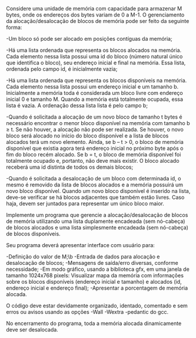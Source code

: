 Considere uma unidade de memória com capacidade para armazenar M bytes, onde os endereços dos bytes variam de 0 a M-1. 
O gerenciamento da alocação/desalocação de blocos de memória pode ser feito da seguinte forma:

-Um bloco só pode ser alocado em posições contíguas da memória;

-Há uma lista ordenada que representa os blocos alocados na memória. Cada elemento nessa lista possui 
uma id do bloco (número natural único que identifica o bloco), seu endereço inicial e final na memória. 
Essa lista, ordenada pelo campo id, é inicialmente vazia;

-Há uma lista ordenada que representa os blocos disponíveis na memória. Cada elemento nessa lista possui 
um endereço inicial e um tamanho b. Inicialmente a memória toda é considerada um bloco livre com endereço 
inicial 0 e tamanho M. Quando a memória está totalmente ocupada, essa lista é vazia. A ordenação dessa lista 
lista é pelo campo b;

-Quando é solicitada a alocação de um novo bloco de tamanho t bytes é necessário encontrar o menor bloco disponível 
na memória com tamanho b ≥ t. Se não houver, a alocação não pode ser realizada. Se houver, o novo bloco será alocado
no início do bloco disponível e a lista de blocos alocados terá um novo elemento. Ainda, se b – t > 0, o bloco de memória 
disponível que existia agora terá endereço inicial no próximo byte após o fim do bloco recém alocado. Se b = t, o bloco de 
memória disponível foi totalmente ocupado e, portanto, não deve mais existir. O bloco alocado receberá uma id distinta de 
todos os demais blocos;

-Quando é solicitada a desalocação de um bloco com determinada id, o mesmo é removido da lista de blocos alocados e a memória
possuirá um novo bloco disponível. Quando um novo bloco disponível é inserido na lista, deve-se verificar se há blocos 
adjacentes que também estão livres. Caso haja, devem ser juntados para representar um único bloco maior.

Implemente um programa que gerencie a alocação/desalocação de blocos de memória utilizando uma lista duplamente encadeada 
(sem nó-cabeça) de blocos alocados e uma lista simplesmente encadeada (sem nó-cabeça) de blocos disponíveis.

Seu programa deverá apresentar interface com usuário para:

-Definição do valor de M;\b
-Entrada de dados para alocação e desalocação de blocos;
-Mensagens de saída/erro diversas, conforme necessidade;
-Em modo gráfico, usando a biblioteca gfx, em uma janela de tamanho 1024x768 pixels:
     Visualizar mapa da memória com informações sobre os blocos disponíveis (endereço inicial e tamanho) e 
     alocados (id, endereço inicial e endereço final);
-Apresentar a porcentagem de memória alocada.

O código deve estar devidamente organizado, identado, comentado e sem erros ou avisos usando as opções -Wall -Wextra -pedantic do gcc.

No encerramento do programa, toda a memória alocada dinamicamente deve ser desalocada.

